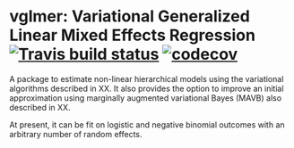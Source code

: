 # vglmer: Variational Generalized Linear Mixed Effects Regression [![Travis build status](https://travis-ci.com/mgoplerud/vglmer.svg?token=xHM2cTJdHAzcsxnP4SwG&branch=master)](https://travis-ci.com/mgoplerud/vglmer) [![codecov](https://codecov.io/gh/mgoplerud/vglmer/branch/master/graph/badge.svg?token=L8C4260BUW)](https://codecov.io/gh/mgoplerud/vglmer)

A package to estimate non-linear hierarchical models using the variational algorithms described in XX. It also provides the option to improve an initial approximation using marginally augmented variational Bayes (MAVB) also described in XX.

At present, it can be fit on logistic and negative binomial outcomes with an arbitrary number of random effects.
